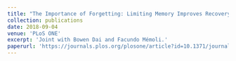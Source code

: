 ```yaml
---
title: "The Importance of Forgetting: Limiting Memory Improves Recovery of Topological Characteristics from Neural Data"
collection: publications
date: 2018-09-04
venue: 'PLoS ONE'
excerpt: 'Joint with Bowen Dai and Facundo Mémoli.'
paperurl: 'https://journals.plos.org/plosone/article?id=10.1371/journal.pone.0202561'
---
```

<!-- This paper is about the number 1. The number 2 is left for future work. -->

<!-- [Download paper here](http://academicpages.github.io/files/paper1.pdf) -->

<!-- Recommended citation: Your Name, You. (2009). "Paper Title Number 1." <i>Journal 1</i>. 1(1). -->
